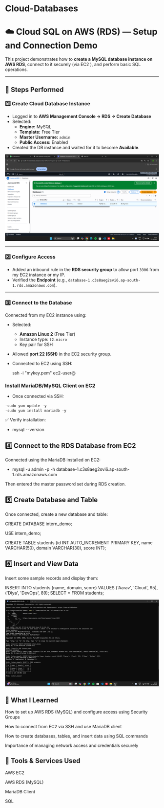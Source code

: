 # Cloud-Databases

# ☁️ Cloud SQL on AWS (RDS) — Setup and Connection Demo

This project demonstrates how to **create a MySQL database instance on AWS RDS**, connect to it securely (via EC2 ), and perform basic SQL operations.

---

## 🚀 Steps Performed

### 1️⃣ Create Cloud Database Instance
- Logged in to **AWS Management Console → RDS → Create Database**
- Selected:
  - **Engine:** MySQL
  - **Template:** Free Tier
  - **Master Username:** `admin`
  - **Public Access:** Enabled
- Created the DB instance and waited for it to become **Available**.

 
![RDS Instance Running](./images/Screenshot%202025-10-27%20142346.png)

---

### 2️⃣ Configure Access
- Added an inbound rule in the **RDS security group** to allow port `3306` from my EC2 instance or my IP.
- Verified the **Endpoint** (e.g., `database-1.c3s8aeg2svi6.ap-south-1.rds.amazonaws.com`).



---

### 3️⃣ Connect to the Database
Connected from my EC2 instance using:

- Selected:
  - **Amazon Linux 2** (Free Tier)
  - Instance type: `t2.micro`
  - Key pair for SSH
- Allowed **port 22 (SSH)** in the EC2 security group.
- Connected to EC2 using SSH:

  ssh -i "mykey.pem" ec2-user@<EC2-Public-IP>
 
### Install MariaDB/MySQL Client on EC2

   - Once connected via SSH:

    -sudo yum update -y
    -sudo yum install mariadb -y

✅ Verify installation:

- mysql --version


## 4️⃣ Connect to the RDS Database from EC2

Connected using the MariaDB  installed on EC2:

-  mysql -u admin -p -h database-1.c3s8aeg2svi6.ap-south-1.rds.amazonaws.com

Then entered the master password set during RDS creation.

## 5️⃣ Create Database and Table

Once connected, create a new database and table:

CREATE DATABASE intern_demo;

USE intern_demo;

CREATE TABLE students (id INT AUTO_INCREMENT PRIMARY KEY, name VARCHAR(50), domain VARCHAR(30), score INT);




## 6️⃣ Insert and View Data

Insert some sample records and display them:

INSERT INTO students (name, domain, score) VALUES ('Aarav', 'Cloud', 95), ('Diya', 'DevOps', 89);
SELECT * FROM students;

![](./images/Screenshot%202025-10-27%20165144.png)


 ## 🧠 What I Learned

How to set up AWS RDS (MySQL) and configure access using Security Groups

How to connect from EC2 via SSH and use MariaDB client

How to create databases, tables, and insert data using SQL commands

Importance of managing network access and credentials securely

  ## 🧩 Tools & Services Used

AWS EC2

AWS RDS (MySQL)

MariaDB Client

SQL

